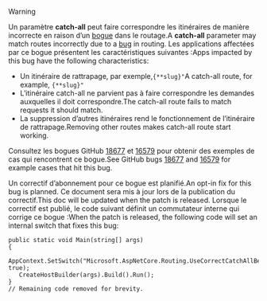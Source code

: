 > [!WARNING]
> <span data-ttu-id="2326e-101">Un paramètre **catch-all** peut faire correspondre les itinéraires de manière incorrecte en raison d’un [bogue](https://github.com/dotnet/aspnetcore/issues/18677) dans le routage.</span><span class="sxs-lookup"><span data-stu-id="2326e-101">A **catch-all** parameter may match routes incorrectly due to a [bug](https://github.com/dotnet/aspnetcore/issues/18677) in routing.</span></span> <span data-ttu-id="2326e-102">Les applications affectées par ce bogue présentent les caractéristiques suivantes :</span><span class="sxs-lookup"><span data-stu-id="2326e-102">Apps impacted by this bug have the following characteristics:</span></span>
>
> * <span data-ttu-id="2326e-103">Un itinéraire de rattrapage, par exemple,`{**slug}"`</span><span class="sxs-lookup"><span data-stu-id="2326e-103">A catch-all route, for example, `{**slug}"`</span></span>
> * <span data-ttu-id="2326e-104">L’itinéraire catch-all ne parvient pas à faire correspondre les demandes auxquelles il doit correspondre.</span><span class="sxs-lookup"><span data-stu-id="2326e-104">The catch-all route fails to match requests it should match.</span></span>
> * <span data-ttu-id="2326e-105">La suppression d’autres itinéraires rend le fonctionnement de l’itinéraire de rattrapage.</span><span class="sxs-lookup"><span data-stu-id="2326e-105">Removing other routes makes catch-all route start working.</span></span>
>
> <span data-ttu-id="2326e-106">Consultez les bogues GitHub [18677](https://github.com/dotnet/aspnetcore/issues/18677) et [16579](https://github.com/dotnet/aspnetcore/issues/16579) pour obtenir des exemples de cas qui rencontrent ce bogue.</span><span class="sxs-lookup"><span data-stu-id="2326e-106">See GitHub bugs [18677](https://github.com/dotnet/aspnetcore/issues/18677) and [16579](https://github.com/dotnet/aspnetcore/issues/16579) for example cases that hit this bug.</span></span>
>
> <span data-ttu-id="2326e-107">Un correctif d’abonnement pour ce bogue est planifié.</span><span class="sxs-lookup"><span data-stu-id="2326e-107">An opt-in fix for this bug is planned.</span></span> <span data-ttu-id="2326e-108">Ce document sera mis à jour lors de la publication du correctif.</span><span class="sxs-lookup"><span data-stu-id="2326e-108">This doc will be updated when the patch is released.</span></span> <span data-ttu-id="2326e-109">Lorsque le correctif est publié, le code suivant définit un commutateur interne qui corrige ce bogue :</span><span class="sxs-lookup"><span data-stu-id="2326e-109">When the patch is released, the following code will set an internal switch that fixes this bug:</span></span>
>
>```
>public static void Main(string[] args)
>{
>    AppContext.SetSwitch("Microsoft.AspNetCore.Routing.UseCorrectCatchAllBehavior", true);
>    CreateHostBuilder(args).Build().Run();
>}
>// Remaining code removed for brevity.
>```